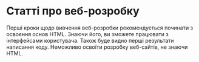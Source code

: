 <h1 id="vuejs" class="text-3xl text-secondary uppercase font-extrabold"> Статті про веб-розробку</h1>
Перші кроки щодо вивчення веб-розробки рекомендується починати з освоєння основ HTML. Знаючи його, ви зможете працювати з інтерфейсами користувача. Також буде видно перші результати написання коду. Неможливо освоїти розробку веб-сайтів, не знаючи HTML.
